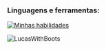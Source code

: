 <h3 align="left">Linguagens e ferramentas:</h3>

[![Minhas habilidades](https://skillicons.dev/icons?i=latex,kotlin,spring,docker,ts,js,sass,figma,idea)](https://skillicons.dev)

<p><img align="left" src="https://github-readme-stats.vercel.app/api/top-langs?username=LucasWithBoots&show_icons=true&locale=en&layout=compact" alt="LucasWithBoots" /> </p>
